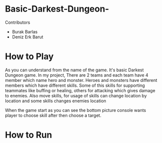 # Basic-Darkest-Dungeon-

Contributors
   - Burak Barlas
   - Deniz Erk Barut

# How to Play
As you can understand from the name of the game. It's basic Darkest Dungeon game. In my project, There are 2 teams and each team have 4 member which name hero and monster. Heroes and monsters have different members which have different skills. Some of this skills for supporting teammates like buffing or healing, others for attacking which gives damage to enemies. Also move skills, for usage of skills can change location by location and some skills changes enemies location 

When the game start as you can see the bottom picture console wants player to choose skill after then choose a target. 


# How to Run
